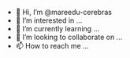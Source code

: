 - 👋 Hi, I’m @mareedu-cerebras
- 👀 I’m interested in ...
- 🌱 I’m currently learning ...
- 💞️ I’m looking to collaborate on ...
- 📫 How to reach me ...

<!---
mareedu-cerebras/mareedu-cerebras is a ✨ special ✨ repository because its `README.md` (this file) appears on your GitHub profile.
You can click the Preview link to take a look at your changes.
--->
